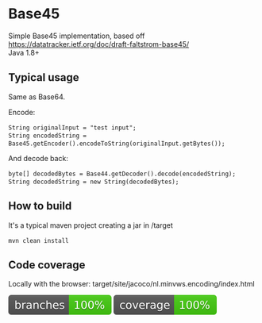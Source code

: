 # Base45
Simple Base45 implementation, based off https://datatracker.ietf.org/doc/draft-faltstrom-base45/ \
Java 1.8+

## Typical usage
Same as Base64.

Encode:
```
String originalInput = "test input";
String encodedString = Base45.getEncoder().encodeToString(originalInput.getBytes());
```

And decode back:
```
byte[] decodedBytes = Base44.getDecoder().decode(encodedString);
String decodedString = new String(decodedBytes);
```

## How to build
It's a typical maven project creating a jar in /target
```
mvn clean install
```

## Code coverage
Locally with the browser:
target/site/jacoco/nl.minvws.encoding/index.html

![branches](.github/badges/branches.svg) ![branches](.github/badges/jacoco.svg)